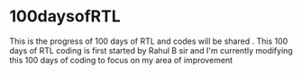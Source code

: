 # 100daysofRTL
This is the progress of 100 days of RTL and codes will be shared . This 100 days of RTL coding is first started by Rahul B sir and I'm currently modifying this 100 days of coding to focus on my area of improvement
